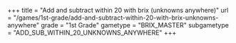 +++
title = "Add and subtract within 20 with brix (unknowns anywhere)"
url = "/games/1st-grade/add-and-subtract-within-20-with-brix-unknowns-anywhere"
grade = "1st Grade"
gametype = "BRIX_MASTER"
subgametype = "ADD_SUB_WITHIN_20_UNKNOWNS_ANYWHERE"
+++